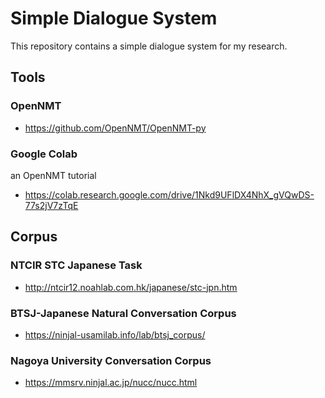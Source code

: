 # Simple Dialogue System

This repository contains a simple dialogue system for my research.

## Tools

### OpenNMT

- https://github.com/OpenNMT/OpenNMT-py

### Google Colab

an OpenNMT tutorial

- https://colab.research.google.com/drive/1Nkd9UFlDX4NhX_gVQwDS-77s2jV7zTqE

## Corpus

### NTCIR STC Japanese Task

- http://ntcir12.noahlab.com.hk/japanese/stc-jpn.htm

### BTSJ-Japanese Natural Conversation Corpus

- https://ninjal-usamilab.info/lab/btsj_corpus/

### Nagoya University Conversation Corpus

- https://mmsrv.ninjal.ac.jp/nucc/nucc.html
